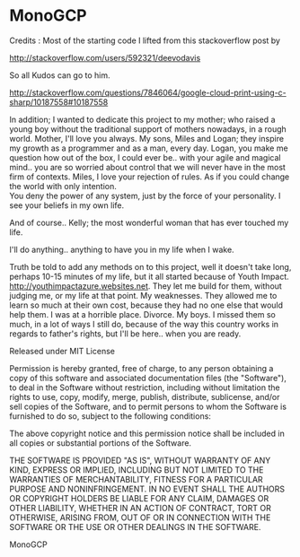 MonoGCP
=======


Credits : Most of the starting code I lifted from this stackoverflow post by

http://stackoverflow.com/users/592321/deevodavis

So all Kudos can go to him.

http://stackoverflow.com/questions/7846064/google-cloud-print-using-c-sharp/10187558#10187558

In addition; I wanted to dedicate this project to my mother; who raised a young boy without the traditional support
of mothers nowadays, in a rough world.  Mother, I'll love you always.  My sons, Miles and Logan;
they inspire my growth as a programmer and as a man, every day. Logan, you make me question how out of the box,
I could ever be.. with your agile and magical mind.. you are so worried about control that we will never have in the most 
firm of contexts.  Miles, I love your rejection of rules.  As if you could change the world with only intention.  
You deny the power of any system, just by the force of your personality.  I see your beliefs in my own life.

And of course.. Kelly; the most wonderful woman that has ever touched my life.  

I'll do anything.. anything to have you in my life when I wake.

Truth be told to add any methods on to this project, well it doesn't take long, perhaps 10-15 minutes of my life, 
but it all started because of Youth Impact.  http://youthimpactazure.websites.net.  They let me build for them,
without judging me, or my life at that point.  My weaknesses.  They allowed me to learn so much at their own cost,
because they had no one else that would help them.  I was at a horrible place.  Divorce.  My boys.  I missed them
so much, in a lot of ways I still do, because of the way this country works in regards to father's rights,
but I'll be here.. when you are ready.  

Released under MIT License

Permission is hereby granted, free of charge, to any person obtaining a copy of this software and associated documentation files (the "Software"), to deal in the Software without restriction, including without limitation the rights to use, copy, modify, merge, publish, distribute, sublicense, and/or sell copies of the Software, and to permit persons to whom the Software is furnished to do so, subject to the following conditions:

The above copyright notice and this permission notice shall be included in all copies or substantial portions of the Software.

THE SOFTWARE IS PROVIDED "AS IS", WITHOUT WARRANTY OF ANY KIND, EXPRESS OR IMPLIED, INCLUDING BUT NOT LIMITED TO THE WARRANTIES OF MERCHANTABILITY, FITNESS FOR A PARTICULAR PURPOSE AND NONINFRINGEMENT. IN NO EVENT SHALL THE AUTHORS OR COPYRIGHT HOLDERS BE LIABLE FOR ANY CLAIM, DAMAGES OR OTHER LIABILITY, WHETHER IN AN ACTION OF CONTRACT, TORT OR OTHERWISE, ARISING FROM, OUT OF OR IN CONNECTION WITH THE SOFTWARE OR THE USE OR OTHER DEALINGS IN THE SOFTWARE.

MonoGCP
